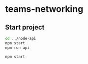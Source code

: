 # teams-networking

## Start project
```sh
cd ../node-api
npm start
npm run api
```

```sh
npm start 
```